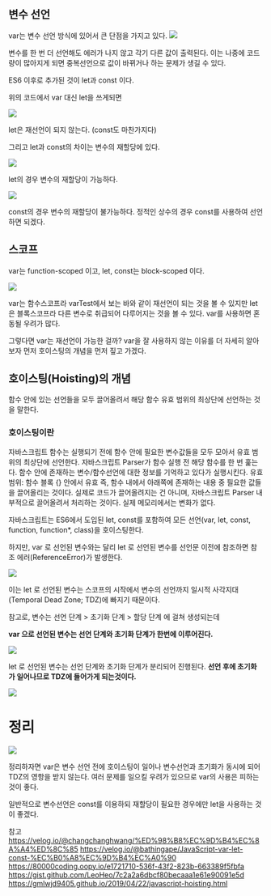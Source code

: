 ## 변수 선언

var는 변수 선언 방식에 있어서 큰 단점을 가지고 있다.
![](https://images.velog.io/images/shinsw627/post/ed07d6bf-1474-4324-a5d3-3a89f287f0f2/image.png)

변수를 한 번 더 선언해도 에러가 나지 않고 각기 다른 값이 출력된다.
이는 나중에 코드량이 많아지게 되면 중복선언으로 값이 바뀌거나 하는 문제가 생길 수 있다.

ES6 이후로 추가된 것이 let과 const 이다.

위의 코드에서 var 대신 let을 쓰게되면

![](https://images.velog.io/images/shinsw627/post/9ee1bbeb-f716-48dd-9df9-99112445939c/image.png)

let은 재선언이 되지 않는다. (const도 마찬가지다)

그리고 let과 const의 차이는 변수의 재할당에 있다.

![](https://images.velog.io/images/shinsw627/post/f7d2d964-90d6-4af6-bb53-f3585f2fe161/image.png)

let의 경우 변수의 재할당이 가능하다.

![](https://images.velog.io/images/shinsw627/post/835c0fab-dd7f-46ca-b8e2-1c0548bdc65e/image.png)

const의 경우 변수의 재할당이 불가능하다. 정적인 상수의 경우 const를 사용하여 선언하면 되겠다.

## 스코프

var는 function-scoped 이고, let, const는 block-scoped 이다.

![](https://images.velog.io/images/shinsw627/post/2902b13c-7d4a-424c-bb7b-c4f2df1ff40e/image.png)

var는 함수스코프라 varTest에서 보는 바와 같이 재선언이 되는 것을 볼 수 있지만 let은 블록스코프라 다른 변수로 취급되어 다루어지는 것을 볼 수 있다.
var를 사용하면 혼동될 우려가 많다.

그렇다면 var는 재선언이 가능한 걸까?
var을 잘 사용하지 않는 이유를 더 자세히 알아보자
먼저 호이스팅의 개념을 먼저 짚고 가겠다.

## 호이스팅(Hoisting)의 개념

함수 안에 있는 선언들을 모두 끌어올려서 해당 함수 유효 범위의 최상단에 선언하는 것을 말한다.

### 호이스팅이란

자바스크립트 함수는 실행되기 전에 함수 안에 필요한 변수값들을 모두 모아서 유효 범위의 최상단에 선언한다.
자바스크립트 Parser가 함수 실행 전 해당 함수를 한 번 훑는다.
함수 안에 존재하는 변수/함수선언에 대한 정보를 기억하고 있다가 실행시킨다.
유효 범위: 함수 블록 {} 안에서 유효
즉, 함수 내에서 아래쪽에 존재하는 내용 중 필요한 값들을 끌어올리는 것이다.
실제로 코드가 끌어올려지는 건 아니며, 자바스크립트 Parser 내부적으로 끌어올려서 처리하는 것이다.
실제 메모리에서는 변화가 없다.

자바스크립트는 ES6에서 도입된 let, const를 포함하여 모든 선언(var, let, const, function, function\*, class)을 호이스팅한다.

하지만, var 로 선언된 변수와는 달리 let 로 선언된 변수를 선언문 이전에 참조하면 참조 에러(ReferenceError)가 발생한다.

![](https://images.velog.io/images/shinsw627/post/9fb8ae2b-683b-4bab-bcec-faf4c8537175/image.png)

이는 let 로 선언된 변수는 스코프의 시작에서 변수의 선언까지 일시적 사각지대(Temporal Dead Zone; TDZ)에 빠지기 때문이다.

참고로, 변수는 선언 단계 > 초기화 단계 > 할당 단계 에 걸쳐 생성되는데

**var 으로 선언된 변수는 선언 단계와 초기화 단계가 한번에 이루어진다.**

![](https://images.velog.io/images/shinsw627/post/355e40e0-5f9c-4286-ad5e-87fd2fbbbf59/image.png)

let 로 선언된 변수는 선언 단계와 초기화 단계가 분리되어 진행된다.
**선언 후에 초기화가 일어나므로 TDZ에 들어가게 되는것이다.**

![](https://images.velog.io/images/shinsw627/post/8e63a2c6-b704-4341-b06a-debb7da36227/image.png)

# 정리

![](https://images.velog.io/images/shinsw627/post/a8299387-adf3-498e-a624-bf9e86c82be9/image.png)

정리하자면 var은 변수 선언 전에 호이스팅이 일어나 변수선언과 초기화가 동시에 되어 TDZ의 영항을 받지 않는다. 여러 문제를 일으킬 우려가 있으므로 var의 사용은 피하는 것이 좋다.

일반적으로 변수선언은 const를 이용하되 재할당이 필요한 경우에만 let을 사용하는 것이 좋겠다.

참고
https://velog.io/@changchanghwang/%ED%98%B8%EC%9D%B4%EC%8A%A4%ED%8C%85
https://velog.io/@bathingape/JavaScript-var-let-const-%EC%B0%A8%EC%9D%B4%EC%A0%90
https://80000coding.oopy.io/e1721710-536f-43f2-823b-663389f5fbfa
https://gist.github.com/LeoHeo/7c2a2a6dbcf80becaaa1e61e90091e5d
https://gmlwjd9405.github.io/2019/04/22/javascript-hoisting.html
